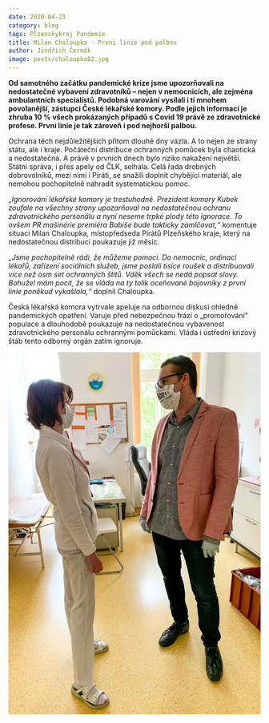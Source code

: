 ```yaml
---
date: 2020-04-21
category: blog
tags: Plzenskykraj Pandemie
title: Milan Chaloupka - První linie pod palbou
author: Jindřich Čermák
image: posts/chaloupka02.jpg
---
```

**Od samotného začátku pandemické krize jsme upozorňovali na nedostatečné vybavení zdravotníků – nejen v nemocnicích, ale zejména ambulantních specialistů. Podobná varování vysílali i ti mnohem povolanější, zástupci České lékařské komory. Podle jejich informací je zhruba 10 % všech prokázaných případů s Covid 19 právě ze zdravotnické profese. První linie je tak zároveň i pod nejhorší palbou.**

Ochrana těch nejdůležitějších přitom dlouhé dny vázla. A to nejen ze strany státu, ale i kraje. Počáteční distribuce ochranných pomůcek byla chaotická a nedostatečná. A právě v prvních dnech bylo riziko nakažení největší. Státní správa, i přes apely od ČLK, selhala. Celá řada drobných dobrovolníků, mezi nimi i Piráti, se snažili doplnit chybějící materiál, ale nemohou pochopitelně nahradit systematickou pomoc.

*„Ignorování lékařské komory je trestuhodné. Prezident komory Kubek zoufale na všechny strany upozorňoval na nedostatečnou ochranu zdravotnického personálu a nyní neseme trpké plody této ignorace. To ovšem PR mašinérie premiéra Babiše bude takticky zamlčovat,“* komentuje situaci Milan Chaloupka, místopředseda Pirátů Plzeňského kraje, který na nedostatečnou distribuci poukazuje již měsíc.

*„Jsme pochopitelně rádi, že můžeme pomoci. Do nemocnic, ordinací lékařů, zařízení sociálních služeb, jsme poslali tisíce roušek a distribuovali více než osm set ochranných štítů. Vděk všech se nedá popsat slovy. Bohužel mám pocit, že se vláda na ty tolik oceňované bojovníky z první linie poněkud vykašlala,“* doplnil Chaloupka.

Česká lékařská komora vytrvale apeluje na odbornou diskusi ohledně pandemických opatření. Varuje před nebezpečnou frází o „promořování“ populace a dlouhodobě poukazuje na nedostatečnou vybavenost zdravotnického personálu ochrannými pomůckami. Vláda i ústřední krizový štáb tento odborný orgán zatím ignoruje.

![](/assets/img/posts/chaloupka03.jpg)
